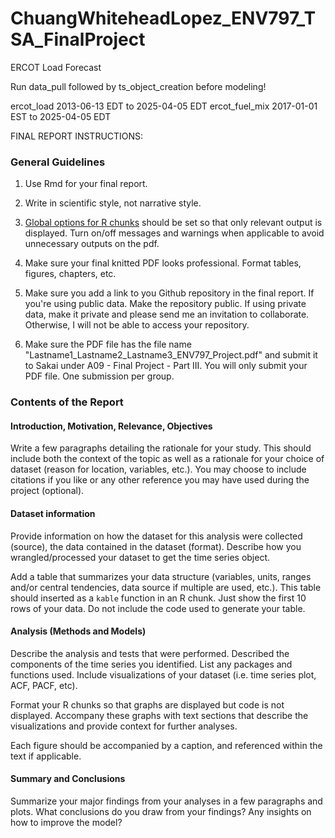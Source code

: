 # ChuangWhiteheadLopez_ENV797_TSA_FinalProject
ERCOT Load Forecast

Run data_pull followed by ts_object_creation before modeling!

ercot_load 2013-06-13 EDT to 2025-04-05 EDT
ercot_fuel_mix 2017-01-01 EST to 2025-04-05 EDT

FINAL REPORT INSTRUCTIONS:

### General Guidelines

1. Use Rmd for your final report.

2. Write in scientific style, not narrative style.

3. [Global options for R chunks](https://rmarkdown.rstudio.com/lesson-3.html) should be set so that only relevant output is displayed. Turn on/off messages and warnings when applicable to avoid unnecessary outputs on the pdf.

4. Make sure your final knitted PDF looks professional. Format tables, figures, chapters, etc.

5. Make sure you add a link to you Github repository in the final report. If you're using public data. Make the repository public. If using private data, make it private and please send me an invitation to collaborate. Otherwise, I will not be able to access your repository.

6. Make sure the PDF file has the file name "Lastname1_Lastname2_Lastname3_ENV797_Project.pdf" and submit it to Sakai under A09 - Final Project - Part III. You will only submit your PDF file. One submission per group.

### Contents of the Report 

#### Introduction, Motivation, Relevance, Objectives

Write a few paragraphs detailing the rationale for your study. This should include both the context of the topic as well as a rationale for your choice of dataset (reason for location, variables, etc.). You may choose to include citations if you like or any other reference you may have used during the project (optional).

#### Dataset information

Provide information on how the dataset for this analysis were collected (source), the data contained in the dataset (format). Describe how you wrangled/processed your dataset to get the time series object.

Add a table that summarizes your data structure (variables, units, ranges and/or central tendencies, data source if multiple are used, etc.). This table should inserted as a `kable` function in an R chunk. Just show the first 10 rows of your data. Do not include the code used to generate your table.


#### Analysis (Methods and Models)

Describe the analysis and tests that were performed. Described the components of the time series you identified. List any packages and functions used. Include visualizations of your dataset (i.e. time series plot, ACF, PACF, etc). 

Format your R chunks so that graphs are displayed but code is not displayed. Accompany these graphs with text sections that describe the visualizations and provide context for further analyses.

Each figure should be accompanied by a caption, and referenced within the text if applicable.

#### Summary and Conclusions

Summarize your major findings from your analyses in a few paragraphs and plots. What conclusions do you draw from your findings? Any insights on how to improve the model?